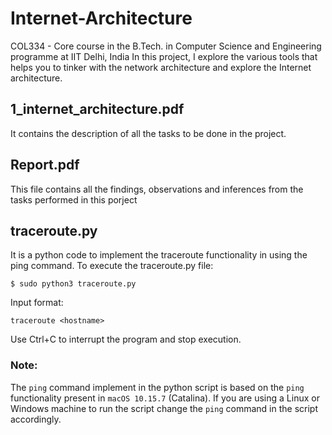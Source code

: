 # Internet-Architecture
COL334 - Core course in the B.Tech. in Computer Science and Engineering programme at IIT Delhi, India
In this project, I explore the various tools that helps you to tinker with the network architecture and explore the Internet architecture.

## 1_internet_architecture.pdf
It contains the description of all the tasks to be done in the project.

## Report.pdf
This file contains all the findings, observations and inferences from the tasks performed in this porject

## traceroute.py
It is a python code to implement the traceroute functionality in using the ping command. 
To execute the traceroute.py file:
```
$ sudo python3 traceroute.py
```
Input format:
```
traceroute <hostname>
```
Use Ctrl+C to interrupt the program and stop execution.

### Note:
The ```ping``` command implement in the python script is based on the ```ping``` functionality present in ```macOS 10.15.7``` (Catalina). If you are using a Linux or Windows machine to run the script change the ```ping``` command in the script accordingly.
